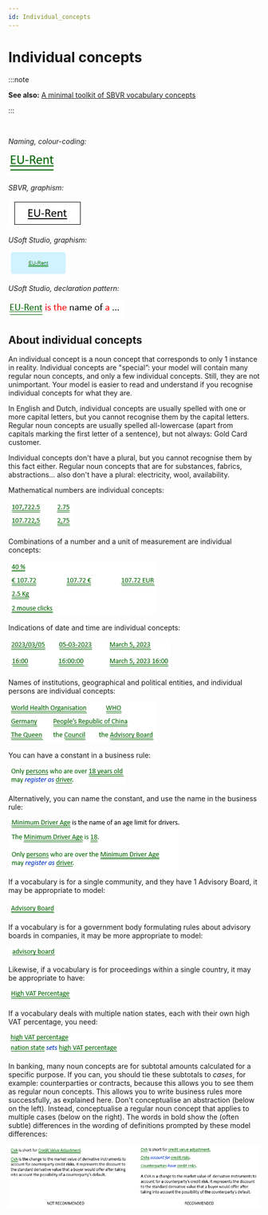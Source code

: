 ```yaml
---
id: Individual_concepts
---
```


# Individual concepts


:::note

**See also:** [A minimal toolkit of SBVR vocabulary concepts](/Business_rules/Vocabulary_concepts/A_minimal_toolkit_of_SBVR_vocabulary_concepts.md)

:::

 

*Naming, colour-coding:*

![](./assets/3423c593-8c7a-4488-8f9c-14ecd185a2af.png)

*SBVR, graphism:*

![](./assets/c272f5e7-0c89-46d2-9499-fce2081ff403.png)

*USoft Studio, graphism:*

![](./assets/f672d197-2b84-478a-a132-e1ff62e95ac9.png)

*USoft Studio, declaration pattern:*

![](./assets/3b679cd9-0476-4e26-89ad-4191cb63c2fc.png)

## About individual concepts

An individual concept is a noun concept that corresponds to only 1 instance in reality. Individual concepts are "special”: your model will contain many regular noun concepts, and only a few individual concepts. Still, they are not unimportant. Your model is easier to read and understand if you recognise individual concepts for what they are.

In English and Dutch, individual concepts are usually spelled with one or more capital letters, but you cannot recognise them by the capital letters. Regular noun concepts are usually spelled all-lowercase (apart from capitals marking the first letter of a sentence), but not always: Gold Card customer.

Individual concepts don't have a plural, but you cannot recognise them by this fact either. Regular noun concepts that are for substances, fabrics, abstractions… also don't have a plural: electricity, wool, availability.

Mathematical numbers are individual concepts:

![](./assets/abb9635e-6643-452b-99a6-1282c02b1d20.png)

Combinations of a number and a unit of measurement are individual concepts:

![](./assets/d15dcba0-e942-4cee-9de7-79300c719f66.png)

Indications of date and time are individual concepts:

![](./assets/2ad2d2c1-ee66-4453-aac8-16a2fce7b294.png)

Names of institutions, geographical and political entities, and individual persons are individual concepts:

![](./assets/66d30173-7e08-49c5-99eb-208aa705cee1.png)

You can have a constant in a business rule:

![](./assets/82d57cd9-6a02-411b-ba1c-884365f3738e.png)

Alternatively, you can name the constant, and use the name in the business rule:

![](./assets/51c1aa27-969e-418d-a26c-b2c10fb34359.png)

If a vocabulary is for a single community, and they have 1 Advisory Board, it may be appropriate to model:

![](./assets/469779fd-381c-48b3-9b58-02ec8f882648.png)

If a vocabulary is for a government body formulating rules about advisory boards in companies, it may be more appropriate to model:

![](./assets/8ce1f5c3-4b01-465a-9662-05c9fdea50ba.png)

Likewise, if a vocabulary is for proceedings within a single country, it may be appropriate to have:

![](./assets/24190a38-edd4-4cc1-a980-45b4332ef8f4.png)

If a vocabulary deals with multiple nation states, each with their own high VAT percentage, you need:

![](./assets/85317526-04d7-4d03-81e7-95f2ddb10904.png)

In banking, many noun concepts are for subtotal amounts calculated for a specific purpose. If you can, you should tie these subtotals to *cases*, for example: counterparties or contracts, because this allows you to see them as regular noun concepts. This allows you to write business rules more successfully, as explained here. Don't conceptualise an abstraction (below on the left). Instead, conceptualise a regular noun concept that applies to multiple cases (below on the right). The words in bold show the (often subtle) differences in the wording of definitions prompted by these model differences:

![](./assets/f82177b5-ba6c-4052-a4bb-5184cb7967bd.png)

 